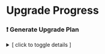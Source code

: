 # Upgrade Progress

  ### ❗ Generate Upgrade Plan
  
  <details>
      <summary>[ click to toggle details ]</summary>
  
  #### Errors
  - "GitHub Copilot app modernization - upgrade for Java" and its tools are only available for GitHub Copilot "Pro", "Pro+", "Business" and "Enterprise" plans.. Please upgrade your GitHub Copilot plan to use this feature or upgrading this project using other tools you prefer.
  
  
  
  </details>